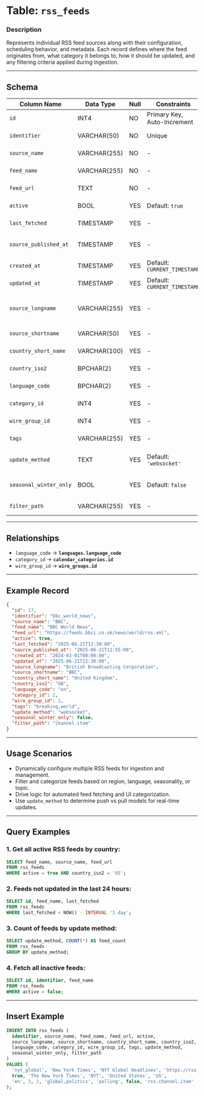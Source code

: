 # Table: `rss_feeds`

### **Description**

Represents individual RSS feed sources along with their configuration, scheduling behavior, and metadata. Each record defines where the feed originates from, what category it belongs to, how it should be updated, and any filtering criteria applied during ingestion.

---

## Schema

| Column Name            | Data Type    | Null | Constraints               | Description                                                                    |
| -------------------    | ------------ | ---- | ------------------------- | ------------------------------------------------------------------------------ |
| `id`                   | INT4         | NO | Primary Key, Auto-Increment | Unique feed ID                                                                    |
| `identifier`           | VARCHAR(50)  | NO | Unique                      | System-wide unique identifier (used internally)                                   |
| `source_name`          | VARCHAR(255) | NO | -                           | Name of the feed's original content provider                                      |
| `feed_name`            | VARCHAR(255) | NO | -                           | Display-friendly name of the RSS feed                                             |
| `feed_url`             | TEXT         | NO | -                           | Full URL used to fetch the RSS feed                                               |
| `active`               | BOOL         | YES| Default: `true`             | Indicates whether this feed is currently active                                   |
| `last_fetched`         | TIMESTAMP    | YES| -                           | Timestamp of the most recent successful fetch                                     |
| `source_published_at`  | TIMESTAMP    | YES| -                           | Timestamp of the last known article from the source                               |
| `created_at`           | TIMESTAMP    | YES| Default: `CURRENT_TIMESTAMP`| Time when the record was created                                                  |
| `updated_at`           | TIMESTAMP    | YES| Default: `CURRENT_TIMESTAMP`| Time when the record was last modified                                            |
| `source_longname`      | VARCHAR(255) | YES| -                           | Full human-readable name of the source (e.g., "British Broadcasting Corporation") |
| `source_shortname`     | VARCHAR(50)  | YES| -                           | Abbreviated or short label (e.g., "BBC", "BBG")                                   |
| `country_short_name`   | VARCHAR(100) | YES| -                           | Country name in a human-readable format                                           |
| `country_iso2`         | BPCHAR(2)    | YES| -                           | ISO 3166-1 alpha-2 country code                                                   |
| `language_code`        | BPCHAR(2)    | YES| -                           | Language code (FK to `languages.language_code`)                                   |
| `category_id`          | INT4         | YES| -                           | Foreign key to category (`calendar_categories.id`)                                |
| `wire_group_id`        | INT4         | YES| -                           | Foreign key to groupings (`wire_groups.id`)                                       |
| `tags`                 | VARCHAR(255) | YES| -                           | Comma-separated string of freeform tags                                           |
| `update_method`        | TEXT         | YES| Default: `'websocket'`      | Feed update mechanism: `webhook`, `polling`, `websocket`, etc.                    |
| `seasonal_winter_only` | BOOL         | YES| Default: `false`            | Indicates whether the feed is active only in winter months                        |
| `filter_path`          | VARCHAR(255) | YES| -                           | Internal path for selective filtering of feed content                             |

---

## Relationships

* `language_code` → **`languages.language_code`**
* `category_id` → **`calendar_categories.id`**
* `wire_group_id` → **`wire_groups.id`**

---

## Example Record

```json
{
  "id": 17,
  "identifier": "bbc_world_news",
  "source_name": "BBC",
  "feed_name": "BBC World News",
  "feed_url": "https://feeds.bbci.co.uk/news/world/rss.xml",
  "active": true,
  "last_fetched": "2025-06-21T12:30:00",
  "source_published_at": "2025-06-21T11:55:00",
  "created_at": "2024-03-01T08:00:00",
  "updated_at": "2025-06-21T12:30:00",
  "source_longname": "British Broadcasting Corporation",
  "source_shortname": "BBC",
  "country_short_name": "United Kingdom",
  "country_iso2": "GB",
  "language_code": "en",
  "category_id": 2,
  "wire_group_id": 1,
  "tags": "breaking,world",
  "update_method": "websocket",
  "seasonal_winter_only": false,
  "filter_path": "channel.item"
}
```

---

## Usage Scenarios

* Dynamically configure multiple RSS feeds for ingestion and management.
* Filter and categorize feeds based on region, language, seasonality, or topic.
* Drive logic for automated feed fetching and UI categorization.
* Use `update_method` to determine push vs pull models for real-time updates.

---

## Query Examples

### 1. Get all active RSS feeds by country:

```sql
SELECT feed_name, source_name, feed_url
FROM rss_feeds
WHERE active = true AND country_iso2 = 'US';
```

### 2. Feeds not updated in the last 24 hours:

```sql
SELECT id, feed_name, last_fetched
FROM rss_feeds
WHERE last_fetched < NOW() - INTERVAL '1 day';
```

### 3. Count of feeds by update method:

```sql
SELECT update_method, COUNT(*) AS feed_count
FROM rss_feeds
GROUP BY update_method;
```

### 4. Fetch all inactive feeds:

```sql
SELECT id, identifier, feed_name
FROM rss_feeds
WHERE active = false;
```

---

## Insert Example

```sql
INSERT INTO rss_feeds (
  identifier, source_name, feed_name, feed_url, active,
  source_longname, source_shortname, country_short_name, country_iso2,
  language_code, category_id, wire_group_id, tags, update_method,
  seasonal_winter_only, filter_path
)
VALUES (
  'nyt_global', 'New York Times', 'NYT Global Headlines', 'https://rss.nytimes.com/services/xml/rss/nyt/World.xml',
  true, 'The New York Times', 'NYT', 'United States', 'US',
  'en', 3, 2, 'global,politics', 'polling', false, 'rss.channel.item'
);
```